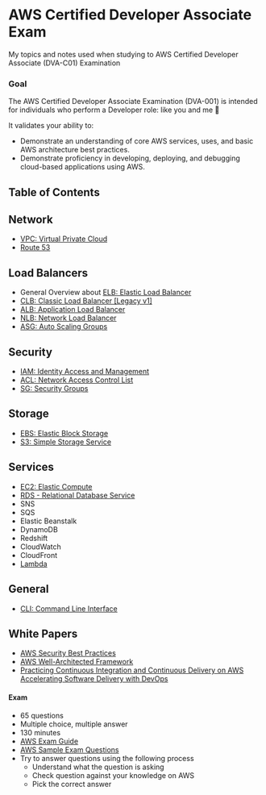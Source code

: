 # AWS Certified Developer Associate Exam
My topics and notes used when studying to AWS Certified Developer Associate (DVA-C01) Examination

### Goal
The AWS Certified Developer Associate Examination (DVA-001) is intended for individuals who perform a
Developer role: like you and me :hugs:

It validates your ability to:
- Demonstrate an understanding of core AWS services, uses, and basic AWS architecture best practices.
- Demonstrate proficiency in developing, deploying, and debugging cloud-based applications using AWS.

## Table of Contents

## Network
- [VPC: Virtual Private Cloud](vpc.md)
- [Route 53](route53.md)

## Load Balancers
- General Overview about [ELB: Elastic Load Balancer](elb.md)
- [CLB: Classic Load Balancer [Legacy v1]](clb.md)
- [ALB: Application Load Balancer](alb.md)
- [NLB: Network Load Balancer](nlb.md)
- [ASG: Auto Scaling Groups](asg.md)

## Security
- [IAM: Identity Access and Management](iam.md)
- [ACL: Network Access Control List](acl.md)
- [SG: Security Groups](sg.md)

## Storage
- [EBS: Elastic Block Storage](ebs-storage.md)
- [S3: Simple Storage Service](s3.md)

## Services
- [EC2: Elastic Compute](ec2.md)
- [RDS - Relational Database Service](rds.md)
- SNS
- SQS
- Elastic Beanstalk
- DynamoDB
- Redshift
- CloudWatch
- CloudFront
- [Lambda](lambda.md)

## General
- [CLI: Command Line Interface](cli.md)

## White Papers
- [AWS Security Best Practices](https://d0.awsstatic.com/whitepapers/Security/AWS_Security_Best_Practices.pdf)
- [AWS Well-Architected Framework](https://d0.awsstatic.com/whitepapers/architecture/AWS_Well-Architected_Framework.pdf)
- [Practicing Continuous Integration and Continuous Delivery on AWS Accelerating Software Delivery with
DevOps](https://d1.awsstatic.com/whitepapers/DevOps/practicing-continuous-integration-continuous-delivery-on-AWS.pdf)

#### Exam
- 65 questions
- Multiple choice, multiple answer
- 130 minutes
- [AWS Exam Guide](https://d1.awsstatic.com/training-and-certification/docs-dev-associate/AWS_Certified_Developer_Associate-Exam_Guide_EN_1.4.pdf)
- [AWS Sample Exam Questions](https://d1.awsstatic.com/training-and-certification/docs-dev-associate/AWS_Certified_Developer-Associate_Sample_Questions_v2.0_FINAL.pdf)
- Try to answer questions using the following process
  - Understand what the question is asking
  - Check question against your knowledge on AWS
  - Pick the correct answer
